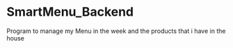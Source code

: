 # SmartMenu_Backend
Program to manage my Menu in the week and the products that i have in the house
